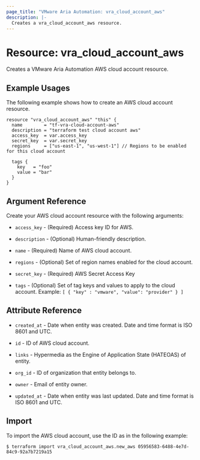 ```yaml
---
page_title: "VMware Aria Automation: vra_cloud_account_aws"
description: |-
  Creates a vra_cloud_account_aws resource.
---
```


# Resource: vra_cloud_account_aws

Creates a VMware Aria Automation AWS cloud account resource.

## Example Usages

The following example shows how to create an AWS cloud account resource.

```hcl
resource "vra_cloud_account_aws" "this" {
  name        = "tf-vra-cloud-account-aws"
  description = "terraform test cloud account aws"
  access_key  = var.access_key
  secret_key  = var.secret_key
  regions     = ["us-east-1", "us-west-1"] // Regions to be enabled for this cloud account

  tags {
    key   = "foo"
    value = "bar"
  }
}
```

## Argument Reference

Create your AWS cloud account resource with the following arguments:

* `access_key` - (Required) Access key ID for AWS.

* `description` - (Optional) Human-friendly description.

* `name` - (Required) Name of AWS cloud account.

* `regions` - (Optional) Set of region names enabled for the cloud account.

* `secret_key` - (Required) AWS Secret Access Key

* `tags` - (Optional) Set of tag keys and values to apply to the cloud account. Example: `[ { "key" : "vmware", "value": "provider" } ]`

## Attribute Reference

* `created_at` - Date when entity was created. Date and time format is ISO 8601 and UTC.

* `id` - ID of AWS cloud account.

* `links` - Hypermedia as the Engine of Application State (HATEOAS) of entity.

* `org_id` - ID of organization that entity belongs to.

* `owner` - Email of entity owner.

* `updated_at` - Date when entity was last updated. Date and time format is ISO 8601 and UTC.

## Import

To import the AWS cloud account, use the ID as in the following example:

`$ terraform import vra_cloud_account_aws.new_aws 05956583-6488-4e7d-84c9-92a7b7219a15`
